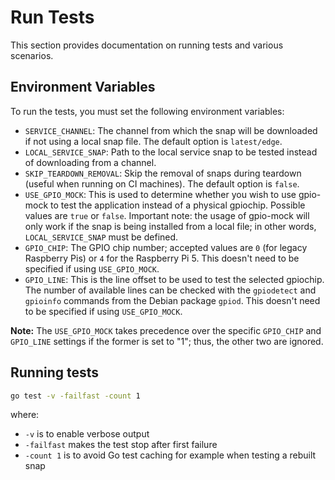 # Run Tests

This section provides documentation on running tests and various scenarios.

## Environment Variables

To run the tests, you must set the following environment variables:

- `SERVICE_CHANNEL`: The channel from which the snap will be downloaded if not using a local snap file. The default option is `latest/edge`.
- `LOCAL_SERVICE_SNAP`: Path to the local service snap to be tested instead of downloading from a channel.
- `SKIP_TEARDOWN_REMOVAL`: Skip the removal of snaps during teardown (useful when running on CI machines). The default option is `false`.
- `USE_GPIO_MOCK`: This is used to determine whether you wish to use gpio-mock to test the application instead of a physical gpiochip. Possible values are `true` or `false`. Important note: the usage of gpio-mock will only work if the snap is being installed from a local file; in other words, `LOCAL_SERVICE_SNAP` must be defined.
- `GPIO_CHIP`: The GPIO chip number; accepted values are `0` (for legacy Raspberry Pis) or `4` for the Raspberry Pi 5. This doesn't need to be specified if using `USE_GPIO_MOCK`.
- `GPIO_LINE`: This is the line offset to be used to test the selected gpiochip. The number of available lines can be checked with the `gpiodetect` and `gpioinfo` commands from the Debian package `gpiod`. This doesn't need to be specified if using `USE_GPIO_MOCK`.

**Note:** The `USE_GPIO_MOCK` takes precedence over the specific `GPIO_CHIP` and `GPIO_LINE` settings if the former is set to "1"; thus, the other two are ignored.

## Running tests

```bash
go test -v -failfast -count 1
```

where:
- `-v` is to enable verbose output
- `-failfast` makes the test stop after first failure
- `-count 1` is to avoid Go test caching for example when testing a rebuilt snap
